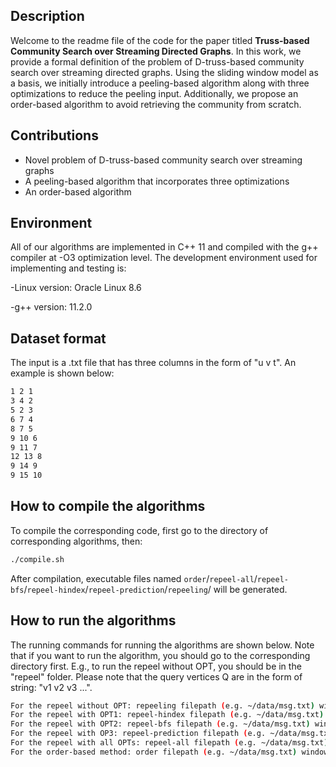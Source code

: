 
## Description
Welcome to the readme file of the code for the paper titled **Truss-based Community Search over Streaming Directed Graphs**. In this work, we provide a formal definition of the problem of D-truss-based community search over streaming directed graphs. Using the sliding window model as a basis, we initially introduce a peeling-based algorithm along with three optimizations to reduce the peeling input. Additionally, we propose an order-based algorithm to avoid retrieving the community from scratch.

## Contributions
- Novel problem of D-truss-based community search over streaming graphs
- A peeling-based algorithm that incorporates three optimizations
- An order-based algorithm

## Environment
All of our algorithms are implemented in C++ 11 and compiled with the g++ compiler at -O3 optimization level. The development environment used for implementing and testing is:

-Linux version: Oracle Linux 8.6

-g++ version: 11.2.0


## Dataset format

The input is a .txt file that has three columns in the form of "u v t". An example is shown below:

```bash
1 2 1
3 4 2
5 2 3
6 7 4
8 7 5
9 10 6
9 11 7
12 13 8
9 14 9
9 15 10
```

## How to compile the algorithms

To compile the corresponding code, first go to the directory of corresponding algorithms, then:

```bash
./compile.sh
```
After compilation, executable files named ```order```/```repeel-all```/```repeel-bfs```/```repeel-hindex```/```repeel-prediction```/```repeeling```/ will be generated.


## How to run the algorithms

The running commands for running the algorithms are shown below. Note that if you want to run the algorithm, you should go to the corresponding directory first. E.g., to run the repeel without OPT, you should be in the "repeel" folder. Please note that the query vertices Q are in the form of string: "v1 v2 v3 ...".

```bash
For the repeel without OPT: repeeling filepath (e.g. ~/data/msg.txt) windowsize stridesize kc kf Q
For the repeel with OPT1: repeel-hindex filepath (e.g. ~/data/msg.txt) windowsize stridesize kc kf Q
For the repeel with OPT2: repeel-bfs filepath (e.g. ~/data/msg.txt) windowsize stridesize kc kf Q
For the repeel with OP3: repeel-prediction filepath (e.g. ~/data/msg.txt) windowsize stridesize kc kf Q
For the repeel with all OPTs: repeel-all filepath (e.g. ~/data/msg.txt) windowsize stridesize kc kf Q
For the order-based method: order filepath (e.g. ~/data/msg.txt) windowsize stridesize kc kf Q
```

## 



